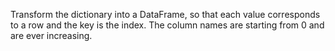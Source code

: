 Transform the dictionary into a DataFrame, so that each value corresponds to a row and the key is the index. The column names
are starting from 0 and are ever increasing.
